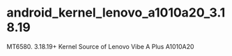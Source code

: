 # android_kernel_lenovo_a1010a20_3.18.19
MT6580. 3.18.19+ Kernel Source of Lenovo Vibe A Plus A1010A20
